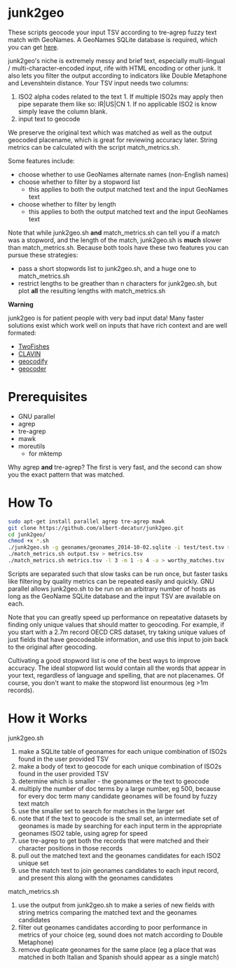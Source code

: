 junk2geo
========

These scripts geocode your input TSV according to tre-agrep fuzzy text match with GeoNames.
A GeoNames SQLite database is required, which you can get [here](https://github.com/albert-decatur/geonames2sqlite.git).

junk2geo's niche is extremely messy and brief text, especially multi-lingual / multi-character-encoded input, rife with HTML encoding or other junk.
It also lets you filter the output according to indicators like Double Metaphone and Levenshtein distance.
Your TSV input needs two columns: 

  1. ISO2 alpha codes related to the text
    1. If multiple ISO2s may apply then pipe separate them like so: IR|US|CN
    1. If no applicable ISO2 is know simply leave the column blank.
  2. input text to geocode

We preserve the original text which was matched as well as the output geocoded placename, which is great for reviewing accuracy later.
String metrics can be calculated with the script match_metrics.sh.

Some features include:

* choose whether to use GeoNames alternate names (non-English names)
* choose whether to filter by a stopword list
  * this applies to both the output matched text and the input GeoNames text
* choose whether to filter by length
  * this applies to both the output matched text and the input GeoNames text

Note that while junk2geo.sh **and** match_metrics.sh can tell you if a match was a stopword, 
and the length of the match, junk2geo.sh is **much** slower than match_metrics.sh.
Because both tools have these two features you can pursue these strategies:

* pass a short stopwords list to junk2geo.sh, and a huge one to match_metrics.sh
* restrict lengths to be greather than n characters for junk2geo.sh, but plot **all** the resulting lengths with match_metrics.sh

**Warning**

junk2geo is for patient people with very bad input data!
Many faster solutions exist which work well on inputs that have rich context and are well formated:

* [TwoFishes](https://github.com/foursquare/twofishes)
* [CLAVIN](https://github.com/Berico-Technologies/CLAVIN)
* [geocodify](https://github.com/tmcw/geocodify)
* [geocoder](https://github.com/alexreisner/geocoder)


Prerequisites
=============

* GNU parallel
* agrep
* tre-agrep
* mawk
* moreutils
  * for mktemp

Why agrep **and** tre-agrep?  The first is very fast, and the second can show you the exact pattern that was matched.

How To
======

```bash
sudo apt-get install parallel agrep tre-agrep mawk
git clone https://github.com/albert-decatur/junk2geo.git
cd junk2geo/
chmod +x *.sh
./junk2geo.sh -g geonames/geonames_2014-10-02.sqlite -i test/test.tsv > output.tsv
./match_metrics.sh output.tsv > metrics.tsv
./match_metrics.sh metrics.tsv -l 3 -m 1 -s 4 -a > worthy_matches.tsv
```

Scripts are separated such that slow tasks can be run once, but faster tasks like filtering by quality metrics can be repeated easily and quickly.
GNU parallel allows junk2geo.sh to be run on an arbitrary number of hosts as long as the GeoName SQLite database and the input TSV are available on each.

Note that you can greatly speed up performance on repeatative datasets by finding only unique values that should matter to geocoding.
For example, if you start with a 2.7m record OECD CRS dataset, try taking unique values of just fields that have geocodeable information, and use this input to join back to the original after geocoding.

Cultivating a good stopword list is one of the best ways to improve accuracy.
The ideal stopword list would contain all the words that appear in your text, regardless of language and spelling, that are not placenames.
Of course, you don't want to make the stopword list enourmous (eg >1m records).

How it Works
============

junk2geo.sh

1. make a SQLite table of geonames for each unique combination of ISO2s found in the user provided TSV
2. make a body of text to geocode for each unique combination of ISO2s found in the user provided TSV
3. determine which is smaller - the geonames or the text to geocode
  1. multiply the number of doc terms by a large number, eg 500, because for every doc term many candidate geonames will be found by fuzzy text match
4. use the smaller set to search for matches in the larger set
  4. note that if the text to geocode is the small set, an intermediate set of geonames is made by searching for each input term in the appropriate geonames ISO2 table, using agrep for speed
5. use tre-agrep to get both the records that were matched and their character positions in those records
6. pull out the matched text and the geonames candidates for each ISO2 unique set
7. use the match text to join geonames candidates to each input record, and present this along with the geonames candidates

match_metrics.sh

1. use the output from junk2geo.sh to make a series of new fields with string metrics comparing the matched text and the geonames candidates
2. filter out geonames candidates according to poor performance in metrics of your choice (eg, sound does not match according to Double Metaphone)
3. remove duplicate geonames for the same place (eg a place that was matched in both Italian and Spanish should appear as a single match)
